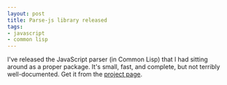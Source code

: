 ```yaml
---
layout: post
title: Parse-js library released
tags:
- javascript
- common lisp
---
```


I've released the JavaScript parser (in Common Lisp) that I had
sitting around as a proper package. It's small, fast, and complete,
but not terribly well-documented. Get it from the [project page][p].

[p]: http://marijn.haverbeke.nl/parse-js/
